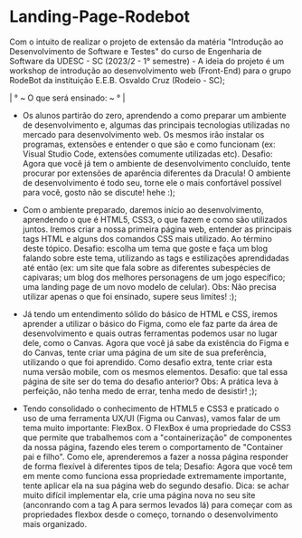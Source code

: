 # Landing-Page-Rodebot
Com o intuito de realizar o projeto de extensão da matéria "Introdução ao Desenvolvimento de Software e Testes" do curso de Engenharia de Software da UDESC - SC (2023/2 - 1° semestre) - A ideia do projeto é um workshop de introdução ao desenvolvimento web (Front-End) para o grupo RodeBot da instituição E.E.B. Osvaldo Cruz (Rodeio - SC);

| ° ~ O que será ensinado: ~ ° |

- Os alunos partirão do zero, aprendendo a como preparar um ambiente de desenvolvimento e, algumas das principais tecnologias utilizadas no mercado para desenvolvimento web. 
Os mesmos irão instalar os programas, extensões e entender o que são e como funcionam (ex: Visual Studio Code, extensões comumente utilizadas etc).
Desafio: Agora que você já tem o ambiente de desenvolvimento concluído, tente procurar por extensões de aparência diferentes da Dracula! O ambiente de desenvolvimento é todo seu, torne ele o mais confortável possível para você, gosto não se discute! hehe :);

- Com o ambiente preparado, daremos início ao desenvolvimento, aprendendo o que é HTML5, CSS3, o que fazem e como são utilizados juntos.
Iremos criar a nossa primeira página web, entender as principais tags HTML e alguns dos comandos CSS mais utilizado. Ao término deste tópico.
Desafio: escolha um tema que goste e faça um blog falando sobre este tema, utilizando as tags e estilizações aprendidadas até então (ex: um site que fala sobre as diferentes subespécies de capivaras; um blog dos melhores personagens de um jogo específico; uma landing page de um novo modelo de celular). Obs: Não precisa utilizar apenas o que foi ensinado, supere seus limites! :);

- Já tendo um entendimento sólido do básico de HTML e CSS, iremos aprender a utilizar o básico do Figma,
como ele faz parte da área de desenvolvimento e quais outras ferramentas podemos usar no lugar dele, como o Canvas. Agora que você já sabe da existência do Figma e do Canvas, tente criar uma página de um site de sua preferência, utilizando o que foi aprendido. Como desafio extra, tente criar esta numa versão mobile, com os mesmos elementos.
Desafio: que tal essa página de site ser do tema do desafio anterior? Obs: A prática leva à perfeição, não tenha medo de errar, tenha medo de desistir! ;);

- Tendo consolidado o conhecimento de HTML5 e CSS3 e praticado o uso de uma ferramenta UX/UI (Figma ou Canvas), vamos falar de um tema muito importante: FlexBox. O FlexBox é uma propriedade do CSS3 que permite que trabalhemos com a "containerização" de componentes da nossa página, fazendo eles terem o comportamento de "Container pai e filho". Como ele, aprenderemos a fazer a nossa página responder de forma flexível à diferentes tipos de tela;
Desafio: Agora que você tem em mente como funciona essa propriedade extremamente importante, tente aplicar ela na sua página web do segundo desafio. Dica: se achar muito difícil implementar ela, crie uma página nova no seu site (anconrando com a tag A para sermos levados lá) para começar com as propriedades flexbox desde o começo, tornando o desenvolvimento mais organizado.
